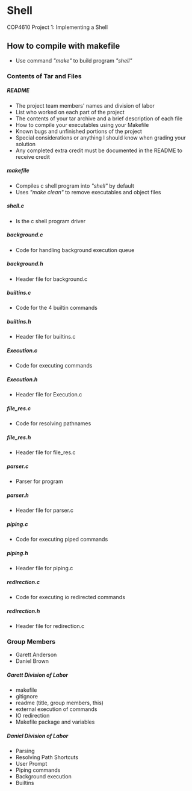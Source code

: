 # Shell
COP4610 Project 1: Implementing a Shell

## How to compile with makefile
- Use command *"make"* to build program *"shell"*

### Contents of Tar and Files
##### README
- The project team members' names and division of labor
- List who worked on each part of the project
- The contents of your tar archive and a brief description of each file
- How to compile your executables using your Makefile
- Known bugs and unfinished portions of the project
- Special considerations or anything I should know when grading your solution
- Any completed extra credit must be documented in the README to receive credit
##### makefile
- Compiles c shell program into *"shell"* by default
- Uses *"make clean"* to remove executables and object files
##### shell.c
- Is the c shell program driver
##### background.c
- Code for handling background execution queue
##### background.h
- Header file for background.c
##### builtins.c
- Code for the 4 builtin commands
##### builtins.h
- Header file for builtins.c
##### Execution.c
- Code for executing commands
##### Execution.h
- Header file for Execution.c
##### file_res.c
- Code for resolving pathnames
##### file_res.h
- Header file for file_res.c
##### parser.c
- Parser for program
##### parser.h
- Header file for parser.c
##### piping.c
- Code for executing piped commands
##### piping.h
- Header file for piping.c
##### redirection.c
- Code for executing io redirected commands
##### redirection.h
- Header file for redirection.c

### Group Members
- Garett Anderson
- Daniel Brown
##### Garett Division of Labor
- makefile
- gitignore
- readme (title, group members, this)
- external execution of commands
- IO redirection
- Makefile package and variables
##### Daniel Division of Labor
- Parsing
- Resolving Path Shortcuts
- User Prompt
- Piping commands
- Background execution
- Builtins
